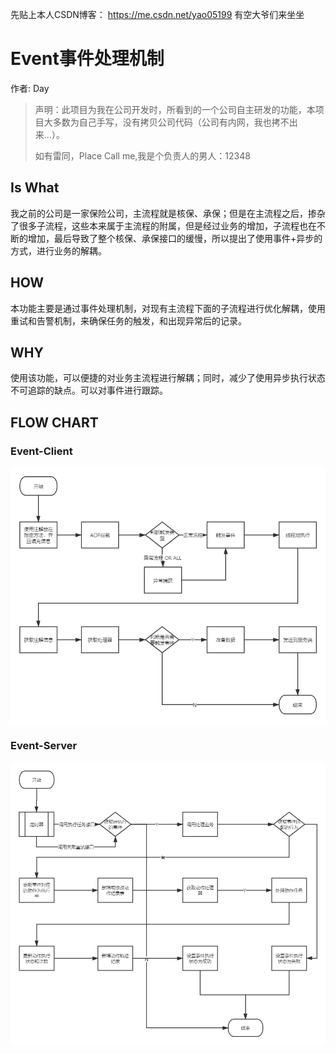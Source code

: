 

先贴上本人CSDN博客： https://me.csdn.net/yao05199  有空大爷们来坐坐



# Event事件处理机制

作者: Day



> 声明：此项目为我在公司开发时，所看到的一个公司自主研发的功能，本项目大多数为自己手写，没有拷贝公司代码（公司有内网，我也拷不出来...）。
>
> 如有雷同，Place Call me,我是个负责人的男人：12348

## Is What

​	我之前的公司是一家保险公司，主流程就是核保、承保；但是在主流程之后，掺杂了很多子流程，这些本来属于主流程的附属，但是经过业务的增加，子流程也在不断的增加，最后导致了整个核保、承保接口的缓慢，所以提出了使用事件+异步的方式，进行业务的解耦。

## HOW

​	本功能主要是通过事件处理机制，对现有主流程下面的子流程进行优化解耦，使用重试和告警机制，来确保任务的触发，和出现异常后的记录。

## WHY

​	使用该功能，可以便捷的对业务主流程进行解耦；同时，减少了使用异步执行状态不可追踪的缺点。可以对事件进行跟踪。



## FLOW CHART

### Event-Client

![Event-Client](image/flowChart/event-client.png)

### Event-Server

![Event-Server](image/flowChart/event-server.png)
